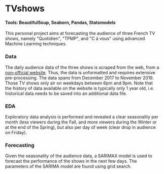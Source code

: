 # TVshows

#### Tools: BeautifulSoup, Seaborn, Pandas, Statsmodels

This personal project aims at forecasting the audience of three French TV shows, namely "Quotidien", "TPMP", and "C à vous" 
using advanced Machine Learning techniques. 

### Data
The daily audience data of the three shows is scraped from the web, from a [non-official website](http://www.leblogtvnews.com/2017/09/les-audiences-chaque-jour-de-tpmp-quotidien-et-c-a-vous.html). 
Thus, the data is unformatted and requires extensive pre-processing. The data spans from December 2017 to November 2019. 
Those TV shows only air on weekdays between 6pm and 9pm.
Note that the history of data available on the website is typically only 1 year old, i.e. historical data needs to be saved 
into an additional data file.

### EDA
Exploratory data analysis is performed and revealed a clear seasonality per month (less viewers during the Fall, and more 
viewers during the Winter or at the end of the Spring), but also per day of week (clear drop in audience on Friday).

### Forecasting
Given the seasonality of the audience data, a SARIMAX model is used to forecast the performance of the shows in the next few 
days. The parameters of the SARIMA model are found using grid search.
